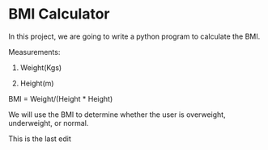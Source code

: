 # BMI Calculator

In this project, we are going to write a python program to calculate the BMI. 

Measurements:

1. Weight(Kgs)

2. Height(m)

BMI = Weight/(Height * Height)

We will use the BMI to determine whether the user is overweight, underweight, or normal.

This is the last edit
